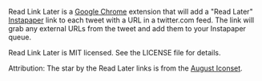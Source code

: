 Read Link Later is a [Google Chrome][chrome] extension that will add a "Read
Later" [Instapaper][instapaper] link to each tweet with a URL in a twitter.com
feed. The link will grab any external URLs from the tweet and add them to your
Instapaper queue.

[chrome]: http://www.google.com/chrome
[instapaper]: http://www.instapaper.com/

Read Link Later is MIT licensed. See the LICENSE file for details.

Attribution:
The star by the Read Later links is from the [August Iconset][august].

[august]: http://austintheheller.deviantart.com/art/August-Iconset-62107634